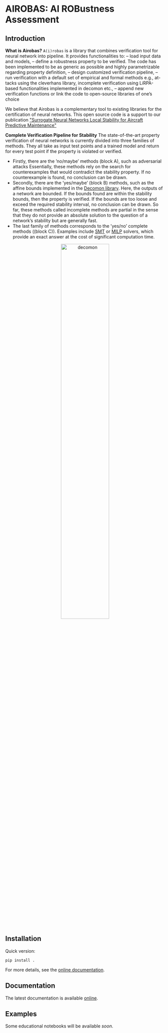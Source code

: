 # AIROBAS: AI ROBustness Assessment

## Introduction

**What is Airobas?** `A(i)robas` is a library that combines verification tool for neural network into pipeline.
It provides functionalities to:
– load input data and models,
– define a robustness property to be verified. The code has been implemented
to be as generic as possible and highly parametrizable regarding property
definition,
– design customized verification pipeline,
– run verification with a default set of empirical and formal methods e.g., at-
tacks using the cleverhans library, incomplete verification using LiRPA-based
functionalities implemented in decomon etc.,
– append new verification functions or link the code to open-source libraries
of one’s choice

We believe that Airobas is a complementary tool to existing libraries for the certification of neural networks.
This open source code is a support to our publication ["Surrogate Neural Networks Local Stability for
Aircraft Predictive Maintenance"](https://arxiv.org/abs/2401.06821)

**Complete Verification Pipeline for Stability**
The state-of-the-art property verification of neural networks is currently divided into three
families of methods. They all take as input test points and a trained model and return
for every test point if the property is violated or verified.
- Firstly, there are the ’no/maybe’ methods (block A), such as adversarial attacks Essentially, these methods rely on the search for counterexamples that would
contradict the stability property. If no counterexample is found, no conclusion can
be drawn.
- Secondly, there are the ’yes/maybe’ (block B) methods, such as the affine bounds
implemented in the [Decomon library](https://github.com/airbus/decomon). Here, the outputs of a network are
bounded. If the bounds found are within the stability bounds, then the property
is verified. If the bounds are too loose and exceed the required stability interval,
no conclusion can be drawn. So far, these methods called incomplete methods are
partial in the sense that they do not provide an absolute solution to the question of
a network’s stability but are generally fast.
- The last family of methods corresponds to the ’yes/no’ complete methods ((block C)). Examples include [SMT](https://github.com/NeuralNetworkVerification/Marabou) or [MILP](https://gurobi-machinelearning.readthedocs.io/en/stable/index.html) solvers, which provide an exact answer
at the cost of significant computation time.

<div align="center">
    <img src="https://raw.githubusercontent.com/airbus/Airobas/main/docs/source/pipeline.jpg" width="55%" alt="decomon" align="center" />
</div>


## Installation

Quick version:
```shell
pip install .
```
For more details, see the [online documentation](https://airbus.github.io/airobas/main/install).




## Documentation

The latest documentation is available [online](https://airbus.github.io/airobas).

## Examples

Some educational notebooks will be available *soon*.

